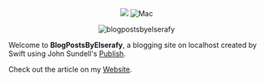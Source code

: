<p align="center">
    <img src="https://img.shields.io/badge/Swift-5-orange.svg" />
    <img src="https://img.shields.io/badge/platforms-mac-brightgreen.svg?style=flat" alt="Mac"
     />
</p>

<p align="center">
<img src="https://i.imgur.com/SZ5rO8I.gif" alt="blogpostsbyelserafy">
</a>

Welcome to **BlogPostsByElserafy**, a blogging site on localhost created by Swift using John Sundell's [Publish](https://github.com/JohnSundell/Publish).

Check out the article on my [Website](https://ahmedelserafy7.github.io/posts/2021/09/counting-minutes).
